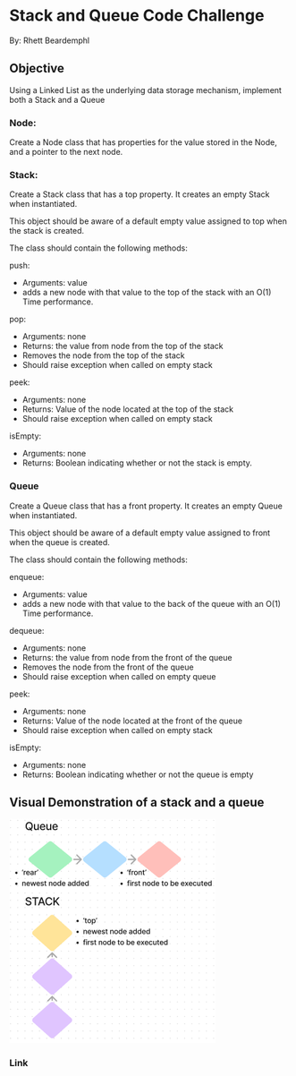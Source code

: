 # Stack and Queue Code Challenge

By: Rhett Beardemphl

## Objective

Using a Linked List as the underlying data storage mechanism, implement both a Stack and a Queue

### Node:

Create a Node class that has properties for the value stored in the Node, and a pointer to the next node.

### Stack:

Create a Stack class that has a top property. It creates an empty Stack when instantiated.

This object should be aware of a default empty value assigned to top when the stack is created.

The class should contain the following methods:

push:

- Arguments: value
- adds a new node with that value to the top of the stack with an O(1) Time performance.

pop:

- Arguments: none
- Returns: the value from node from the top of the stack
- Removes the node from the top of the stack
- Should raise exception when called on empty stack

peek:

- Arguments: none
- Returns: Value of the node located at the top of the stack
- Should raise exception when called on empty stack

isEmpty:

- Arguments: none
- Returns: Boolean indicating whether or not the stack is empty.

### Queue

Create a Queue class that has a front property. It creates an empty Queue when instantiated.

This object should be aware of a default empty value assigned to front when the queue is created.

The class should contain the following methods:

enqueue:

- Arguments: value
- adds a new node with that value to the back of the queue with an O(1) Time performance.

dequeue:

- Arguments: none
- Returns: the value from node from the front of the queue
- Removes the node from the front of the queue
- Should raise exception when called on empty queue

peek:
- Arguments: none
- Returns: Value of the node located at the front of the queue
- Should raise exception when called on empty stack


isEmpty:

- Arguments: none
- Returns: Boolean indicating whether or not the queue is empty

## Visual Demonstration of a stack and a queue

![stack and queue visualization](sqviz.png)

### Link

